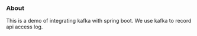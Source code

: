 ### About
This is a demo of integrating kafka with spring boot.
We use kafka to record api access log.